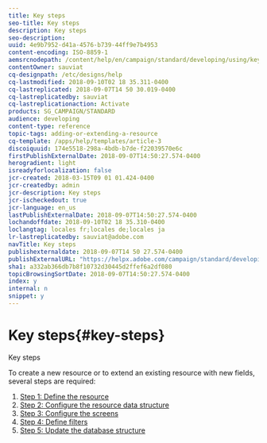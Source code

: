 ```yaml
---
title: Key steps
seo-title: Key steps
description: Key steps
seo-description: 
uuid: 4e9b7952-d41a-4576-b739-44ff9e7b4953
content-encoding: ISO-8859-1
aemsrcnodepath: /content/help/en/campaign/standard/developing/using/key-steps
contentOwner: sauviat
cq-designpath: /etc/designs/help
cq-lastmodified: 2018-09-10T02 18 35.311-0400
cq-lastreplicated: 2018-09-07T14 50 30.019-0400
cq-lastreplicatedby: sauviat
cq-lastreplicationaction: Activate
products: SG_CAMPAIGN/STANDARD
audience: developing
content-type: reference
topic-tags: adding-or-extending-a-resource
cq-template: /apps/help/templates/article-3
discoiquuid: 174e5518-298a-4bdb-b7de-f22039570e6c
firstPublishExternalDate: 2018-09-07T14:50:27.574-0400
herogradient: light
isreadyforlocalization: false
jcr-created: 2018-03-15T09 01 01.424-0400
jcr-createdby: admin
jcr-description: Key steps
jcr-ischeckedout: true
jcr-language: en_us
lastPublishExternalDate: 2018-09-07T14:50:27.574-0400
lochandoffdate: 2018-09-10T02 18 35.310-0400
loclangtag: locales fr;locales de;locales ja
lr-lastreplicatedby: sauviat@adobe.com
navTitle: Key steps
publishexternaldate: 2018-09-07T14 50 27.574-0400
publishExternalURL: "https://helpx.adobe.com/campaign/standard/developing/using/key-steps.html"
sha1: a332ab366db7b8f10732d30445d2ffef6a2df080
topicBrowsingSortDate: 2018-09-07T14:50:27.574-0400
index: y
internal: n
snippet: y
---
```


# Key steps{#key-steps}

Key steps

To create a new resource or to extend an existing resource with new fields, several steps are required:

1. [Step 1: Define the resource](../../developing/using/step-1--define-the-resource.md)
1. [Step 2: Configure the resource data structure](../../developing/using/step-2--configure-the-resource-data-structure.md)
1. [Step 3: Configure the screens](../../developing/using/step-3--configure-the-screens.md)
1. [Step 4: Define filters](../../developing/using/step-4--define-filters.md)
1. [Step 5: Update the database structure](../../developing/using/step-5--update-the-database-structure.md)

